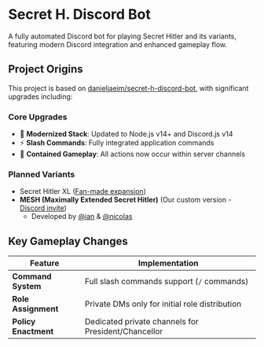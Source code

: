 # Secret H. Discord Bot

A fully automated Discord bot for playing Secret Hitler and its variants, featuring modern Discord integration and enhanced gameplay flow.

## Project Origins
This project is based on [danieljaeim/secret-h-discord-bot](https://github.com/danieljaeim/secret-h-discord-bot), with significant upgrades including:

### Core Upgrades
- 🚀 **Modernized Stack**: Updated to Node.js v14+ and Discord.js v14
- ⚡ **Slash Commands**: Fully integrated application commands
- 🏰 **Contained Gameplay**: All actions now occur within server channels

### Planned Variants
- Secret Hitler XL ([Fan-made expansion](https://www.reddit.com/r/SecretHitler/comments/qhj8fr/ive_made_secret_hitler_xl_expansion_with_a_bunch/?show=original))
- **MESH (Maximally Extended Secret Hitler)** (Our custom version - [Discord invite](https://discord.gg/gdPRpZc7ED))
  - Developed by [@ian](https://github.com/iantashiro) & [@nicolas](https://github.com/NicoAguiar97)

## Key Gameplay Changes
| Feature | Implementation |
|---------|---------------|
| **Command System** | Full slash commands support (`/` commands) |
| **Role Assignment** | Private DMs only for initial role distribution |
| **Policy Enactment** | Dedicated private channels for President/Chancellor |
